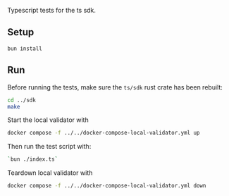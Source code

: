 Typescript tests for the ts sdk.

## Setup

`bun install`

## Run

Before running the tests, make sure the `ts/sdk` rust crate has been rebuilt:

```sh
cd ../sdk
make
```

Start the local validator with

```sh
docker compose -f ../../docker-compose-local-validator.yml up
```

Then run the test script with:

```sh
`bun ./index.ts`
```

Teardown local validator with

```sh
docker compose -f ../../docker-compose-local-validator.yml down
```
